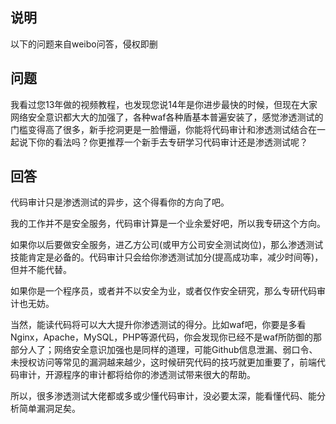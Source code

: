 ## 说明
以下的问题来自weibo问答，侵权即删

## 问题
我看过您13年做的视频教程，也发现您说14年是你进步最快的时候，但现在大家网络安全意识都大大的加强了，各种waf各种盾基本普遍安装了，感觉渗透测试的门槛变得高了很多，新手挖洞更是一脸懵逼，你能将代码审计和渗透测试结合在一起说下你的看法吗？你更推荐一个新手去专研学习代码审计还是渗透测试呢？

## 回答
代码审计只是渗透测试的异步，这个得看你的方向了吧。

我的工作并不是安全服务，代码审计算是一个业余爱好吧，所以我专研这个方向。

如果你以后要做安全服务，进乙方公司(或甲方公司安全测试岗位)，那么渗透测试技能肯定是必备的。代码审计只会给你渗透测试加分(提高成功率，减少时间等)，但并不能代替。

如果你是一个程序员，或者并不以安全为业，或者仅作安全研究，那么专研代码审计也无妨。

当然，能读代码将可以大大提升你渗透测试的得分。比如waf吧，你要是多看Nginx，Apache，MySQL，PHP等源代码，你会发现你已经不是waf所防御的那部分人了；网络安全意识加强也是同样的道理，可能Github信息泄漏、弱口令、未授权访问等常见的漏洞越来越少，这时候研究代码的技巧就更加重要了，前端代码审计，开源程序的审计都将给你的渗透测试带来很大的帮助。

所以，很多渗透测试大佬都或多或少懂代码审计，没必要太深，能看懂代码、能分析简单漏洞足矣。